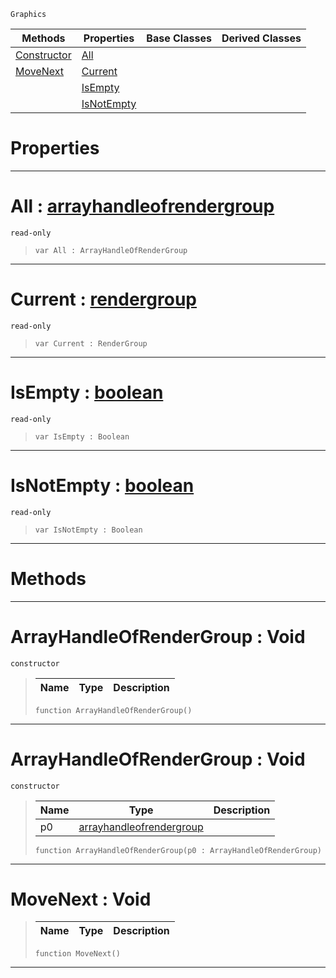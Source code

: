  `Graphics`

|Methods|Properties|Base Classes|Derived Classes|
|---|---|---|---|
|[Constructor](arrayhandleofrendergroup.md#arrayhandleofrendergroup)|[All](arrayhandleofrendergroup.md#all-zilch-engine-document)| | |
|[MoveNext](arrayhandleofrendergroup.md#movenext-void)|[Current](arrayhandleofrendergroup.md#current-zilch-engine-docu)| | |
| |[IsEmpty](arrayhandleofrendergroup.md#isempty-zilch-engine-docu)| | |
| |[IsNotEmpty](arrayhandleofrendergroup.md#isnotempty-zilch-engine-d)| | |


 #  Properties


---  
 #  All : [arrayhandleofrendergroup](arrayhandleofrendergroup.md)

 `read-only`

> 
> ```TS:Nada
> var All : ArrayHandleOfRenderGroup


---  
 #  Current : [rendergroup](rendergroup.md)

 `read-only`

> 
> ```TS:Nada
> var Current : RenderGroup


---  
 #  IsEmpty : [boolean](../nada_base_types/boolean.md)

 `read-only`

> 
> ```TS:Nada
> var IsEmpty : Boolean


---  
 #  IsNotEmpty : [boolean](../nada_base_types/boolean.md)

 `read-only`

> 
> ```TS:Nada
> var IsNotEmpty : Boolean


---  
 #  Methods


---  
 #  ArrayHandleOfRenderGroup : Void

 `constructor`

> 
> |Name|Type|Description|
> |---|---|---|
> ```TS:Nada
> function ArrayHandleOfRenderGroup()
> ``` 


---  
 #  ArrayHandleOfRenderGroup : Void

 `constructor`

> 
> |Name|Type|Description|
> |---|---|---|
> |p0|[arrayhandleofrendergroup](arrayhandleofrendergroup.md)| |
> ```TS:Nada
> function ArrayHandleOfRenderGroup(p0 : ArrayHandleOfRenderGroup)
> ``` 


---  
 #  MoveNext : Void

> 
> |Name|Type|Description|
> |---|---|---|
> ```TS:Nada
> function MoveNext()
> ``` 


---  
 

 